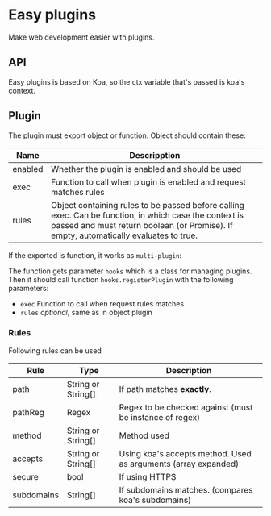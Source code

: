 # Easy plugins

Make web development easier with plugins.

## API

Easy plugins is based on Koa, so the ctx variable that's passed is koa's context.


## Plugin

The plugin must export object or function. Object should contain these:

| Name | Descripption |
| ---- | ---- |
| enabled | Whether the plugin is enabled and should be used |
| exec | Function to call when plugin is enabled and request matches rules |
| rules | Object containing rules to be passed before calling exec. Can be function, in which case the context is passed and must return boolean (or Promise<boolean>). If empty, automatically evaluates to true.|

If the exported is function, it works as `multi-plugin`:

The function gets parameter `hooks` which is a class for managing plugins. Then it should call function `hooks.registerPlugin` with the following parameters:


* `exec`  Function to call when request rules matches
* `rules` *optional*, same as in object plugin

### Rules

Following rules can be used

| Rule | Type | Description |
| ---- | ---- | ----------- |
| path | String or String[] | If path matches **exactly**. |
| pathReg | Regex | Regex to be checked against (must be instance of regex) |
| method | String or String[] | Method used |
| accepts | String or String[] | Using koa's accepts method. Used as arguments (array expanded) |
| secure | bool | If using HTTPS |
| subdomains | String[] | If subdomains matches. (compares koa's subdomains) |
